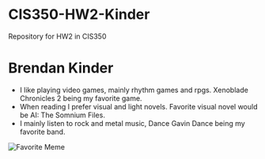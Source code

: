 # CIS350-HW2-Kinder
Repository for HW2 in CIS350

# Brendan Kinder

- I like playing video games, mainly rhythm games and rpgs. Xenoblade Chronicles 2 being my favorite game.
- When reading I prefer visual and light novels. Favorite visual novel would be AI: The Somnium Files.
- I mainly listen to rock and metal music, Dance Gavin Dance being my favorite band.

![Favorite Meme](https://i.imgur.com/yWQaJvI.png)
